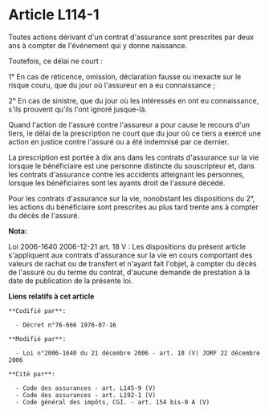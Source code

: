 # Article L114-1

Toutes actions dérivant d'un contrat d'assurance sont prescrites par deux ans à compter de l'événement qui y donne naissance.

Toutefois, ce délai ne court :

1° En cas de réticence, omission, déclaration fausse ou inexacte sur le risque couru, que du jour où l'assureur en a eu
connaissance ;

2° En cas de sinistre, que du jour où les intéressés en ont eu connaissance, s'ils prouvent qu'ils l'ont ignoré jusque-là.

Quand l'action de l'assuré contre l'assureur a pour cause le recours d'un tiers, le délai de la prescription ne court que du
jour où ce tiers a exercé une action en justice contre l'assuré ou a été indemnisé par ce dernier.

La prescription est portée à dix ans dans les contrats d'assurance sur la vie lorsque le bénéficiaire est une personne
distincte du souscripteur et, dans les contrats d'assurance contre les accidents atteignant les personnes, lorsque les
bénéficiaires sont les ayants droit de l'assuré décédé.

Pour les contrats d'assurance sur la vie, nonobstant les dispositions du 2°, les actions du bénéficiaire sont prescrites au
plus tard trente ans à compter du décès de l'assuré.

**Nota:**

Loi 2006-1640 2006-12-21 art. 18 V : Les dispositions du présent article s'appliquent aux contrats d'assurance sur la vie en
cours comportant des valeurs de rachat ou de transfert et n'ayant fait l'objet, à compter du décès de l'assuré ou du terme du
contrat, d'aucune demande de prestation à la date de publication de la présente loi.

**Liens relatifs à cet article**

	**Codifié par**:

	  - Décret n°76-666 1976-07-16

	**Modifié par**:

	  - Loi n°2006-1640 du 21 décembre 2006 - art. 18 (V) JORF 22 décembre 2006

	**Cité par**:

	  - Code des assurances - art. L145-9 (V)
	  - Code des assurances - art. L192-1 (V)
	  - Code général des impôts, CGI. - art. 154 bis-0 A (V)
